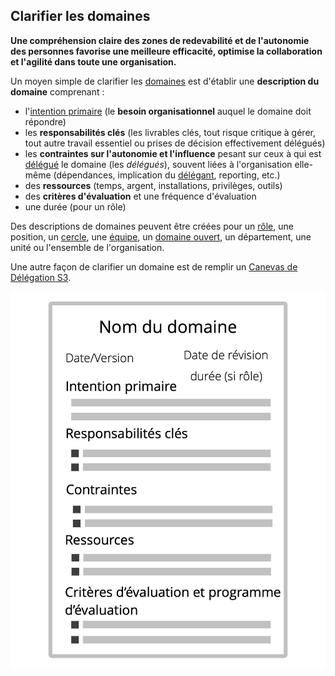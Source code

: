 ## Clarifier les domaines

**Une compréhension claire des zones de redevabilité et de l'autonomie des personnes favorise une meilleure efficacité, optimise la collaboration et l'agilité dans toute une organisation.**

Un moyen simple de clarifier les [domaines](glossary:domain) est d'établir une **description du domaine** comprenant :

- l'[intention primaire](glossary:primary-driver) (le **besoin organisationnel** auquel le domaine doit répondre)
- les **responsabilités clés** (les livrables clés, tout risque critique à gérer, tout autre travail essentiel ou prises de décision effectivement délégués)
- les **contraintes sur l'autonomie et l'influence** pesant sur ceux à qui est [délégué](glossary:delegation) le domaine (les *délégués*), souvent liées à l'organisation elle-même (dépendances, implication du [délégant](glossary:delegator), reporting, etc.)
- des **ressources** (temps, argent, installations, privilèges, outils)
- des **critères d'évaluation** et une fréquence d'évaluation
- une durée (pour un rôle)

Des descriptions de domaines peuvent être créées pour un [rôle](section:role), une position, un [cercle](section:circle), une [équipe](glossary:team), un [domaine ouvert](section:open-domain), un département, une unité ou l'ensemble de l'organisation.

Une autre façon de clarifier un domaine est de remplir un [Canevas de Délégation S3](http://s3canvas.sociocracy30.org/s3-delegation-canvas.html).

![Un modèle pour les descriptions de domaine](img/templates/domain-description-template.png)